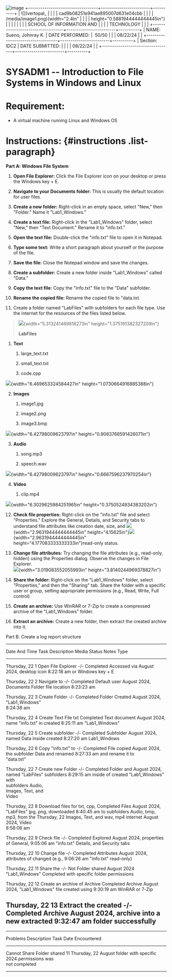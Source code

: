 ![image](https://github.com/user-attachments/assets/85421324-1f47-49f1-b834-5b46f3e7da4b)
+----------------------------------+------------------------+----------+
| ![](vertopal_                    |                        |          |
| cad9b08251e941ae895007d631e04cbb |                        |          |
| /media/image1.png){width="2.4in" |                        |          |
| height="0.5881944444444445in"}   |                        |          |
|                                  |                        |          |
| SCHOOL OF INFORMATION AND        |                        |          |
| TECHNOLOGY                       |                        |          |
+----------------------------------+------------------------+----------+
| NAME: Sueno, Johnray K.          | DATE PERFORMED:        |  50/50   |
|                                  | 08/22/24               |          |
+----------------------------------+------------------------+----------+
| Section: IDC2                    | DATE SUBMITTED:        |          |
|                                  | 08/22/24               |          |
+----------------------------------+------------------------+----------+

# SYSADM1 -- Introduction to File Systems in Windows and Linux

# Requirement: 

-   A virtual machine running Linux and Windows OS

# Instructions:  {#instructions .list-paragraph}

**Part A: Windows File System**

1.  **Open File Explorer:** Click the File Explorer icon on your desktop
    or press the Windows key + E.

2.  **Navigate to your Documents folder:** This is usually the default
    location for user files.

3.  **Create a new folder:** Right-click in an empty space, select
    \"New,\" then \"Folder.\" Name it \"Lab1_Windows.\"

4.  **Create a text file:** Right-click in the \"Lab1_Windows\" folder,
    select \"New,\" then \"Text Document.\" Rename it to \"info.txt.\"

5.  **Open the text file:** Double-click the \"info.txt\" file to open
    it in Notepad.

6.  **Type some text:** Write a short paragraph about yourself or the
    purpose of the file.

7.  **Save the file:** Close the Notepad window and save the changes.

8.  **Create a subfolder:** Create a new folder inside \"Lab1_Windows\"
    called \"Data.\"

9.  **Copy the text file:** Copy the \"info.txt\" file to the \"Data\"
    subfolder.

10. **Rename the copied file:** Rename the copied file to \"data.txt.

11. Create a folder named \"LabFiles\" with subfolders for each file
    type. Use the internet for the resources of the files listed below.

> ![](vertopal_cad9b08251e941ae895007d631e04cbb/media/image2.png){width="5.313241469816273in"
> height="1.375191382327209in"}
>
> **LabFiles**

1.  **Text**

    1.  large_text.txt

    2.  small_text.txt

    3.  code.cpp

![](vertopal_cad9b08251e941ae895007d631e04cbb/media/image3.png){width="6.469653324584427in"
height="1.0730664916885388in"}

2.  **Images**

    1.  image1.jpg

    2.  image2.png

    3.  image3.bmp

![](vertopal_cad9b08251e941ae895007d631e04cbb/media/image4.png){width="6.42798009623797in"
height="0.9063768591426071in"}

3.  **Audio**

    1.  song.mp3

    2.  speech.wav

![](vertopal_cad9b08251e941ae895007d631e04cbb/media/image5.png){width="6.42798009623797in"
height="0.6667596237970254in"}

4.  **Video**

    1.  clip.mp4

![](vertopal_cad9b08251e941ae895007d631e04cbb/media/image6.png){width="6.3029625984251965in"
height="0.3750524934383202in"}

12. **Check file properties:** Right-click on the \"info.txt\" file and
    select \"Properties.\" Explore the General, Details, and Security
    tabs to understand file attributes like creation date, size, and
    ![](vertopal_cad9b08251e941ae895007d631e04cbb/media/image7.png){width="2.9631944444444445in"
    height="4.15625in"}![](vertopal_cad9b08251e941ae895007d631e04cbb/media/image8.png){width="2.9631944444444445in"
    height="4.177083333333333in"}read-only status.

13. **Change file attributes:** Try changing the file attributes (e.g.,
    read-only, hidden) using the Properties dialog. Observe the changes
    in File Explorer.\
    ![](vertopal_cad9b08251e941ae895007d631e04cbb/media/image9.png){width="3.019083552055993in"
    height="3.8140244969378827in"}

14. **Share the folder:** Right-click on the \"Lab1_Windows\" folder,
    select \"Properties,\" and then the \"Sharing\" tab. Share the
    folder with a specific user or group, setting appropriate
    permissions (e.g., Read, Write, Full control)

15. **Create an archive:** Use WinRAR or 7-Zip to create a compressed
    archive of the \"Lab1_Windows\" folder.

16. **Extract an archive:** Create a new folder, then extract the
    created archive into it.

Part B. Create a log report structure

  ---------------------------------------------------------------------------------
  Date And Time    Task   Description          Media     Status      Notes
                                               Type                  
  ---------------- ------ -------------------- --------- ----------- --------------
  ‎Thursday, ‎22     1      Open File Explorer   -/-       Completed   Accessed via
  ‎August ‎2024,                                                       desktop icon
  ‏‎8:22:18 am                                                         or Windows
                                                                     key + E

  ‎Thursday, ‎22     2      Navigate to          -/-       Completed   Default user
  ‎August ‎2024,            Documents Folder                           file location
  ‏‎8:23:23 am                                                         

  ‎Thursday, ‎22     3      Create Folder        -/-       Completed   Folder Created
  ‎August ‎2024,            "Lab1_Windows"                             
  ‏‎8:24:38 am                                                         

  ‎Thursday, ‎22     4      Create Text File     txt       Completed   Text document
  ‎August ‎2024,            name "info.txt" in                         created
  ‏‎8:25:11 am              "Lab1_Windows"                             

  Thursday, ‎22     5      Create subfolder     -/-       Completed   Subfolder
  ‎August ‎2024,            named Data inside                          created
  ‏‎8:27:20 am              Lab1_Windows                               

  ‎Thursday, ‎22     6      Copy "info.txt" to   -/-       Completed   File copied
  ‎August ‎2024,            the subfolder Data                         and renamed
  ‏‎8:27:33 am              and rename it to                           
                          "data.txt"                                 

  ‎Thursday, ‎22     7      Create new Folder    -/-       Completed   Folder and
  ‎August ‎2024,            named "LabFiles"                           subfolders
  ‏‎8:29:15 am              inside of                                  created
                          "Lab1_Windows" with                        
                          subfolders Audio,                          
                          Images, Text, and                          
                          Video                                      

  ‎‎Thursday, ‎22     8      Download files for   txt, cpp, Completed   Files
  ‎August ‎2024,            \"LabFiles\"         jpg, png,             downloaded
  ‏‎8:40:45 am to           subfolders Audio,    bmp, mp3,             from the
  ‎Thursday, ‎22            Images, Text, and    wav, mp4              internet
  ‎August ‎2024,            Video                                      
  ‏‎8:58:06 am                                                         

  Thursday, ‎22     9      Check file           -/-       Completed   Explored
  ‎August ‎2024,            properties of                              General,
  ‏‎9:05:06 am              \"info.txt\"                               Details, and
                                                                     Security tabs

  Thursday, ‎22     10     Change file          -/-       Completed   Attributes
  ‎August ‎2024,            attributes of                              changed (e.g.,
  ‏‎9:06:26 am              \"info.txt\"                               read-only)

  Thursday, ‎22     11     Share the            -/-       Not         Folder shared
  ‎August ‎2024             \"Lab1_Windows\"               Completed   with specific
                          folder                                     permissions

  Thursday, ‎22     12     Create an archive of Archive   Completed   Archive
  ‎August ‎2024,            \"Lab1_Windows\"     file                  created using
  ‏‎9:30:19 am                                                         WinRAR or
                                                                     7-Zip

  Thursday, ‎22     13     Extract the created  -/-       Completed   Archive
  ‎August ‎2024,            archive into a new                         extracted
  ‏‎9:32:47 am              folder                                     successfully
  ---------------------------------------------------------------------------------

  -------------------------------------------------------------------------
  Problems          Description       Task             Date
  Encountered                                          
  ----------------- ----------------- ---------------- --------------------
  Cannot Share      Folder shared     11               Thursday, ‎22 ‎August
  folder            with specific                      ‎2024
                    permissions was                    
                    not completed                      

  -------------------------------------------------------------------------

